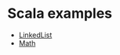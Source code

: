 # Scala examples

* [LinkedList](https://github.com/tumakha/Scala-examples/blob/master/src/main/scala/list/LinkedList.scala)
* [Math](https://github.com/tumakha/Scala-examples/blob/master/src/main/scala/math/Math.scala)